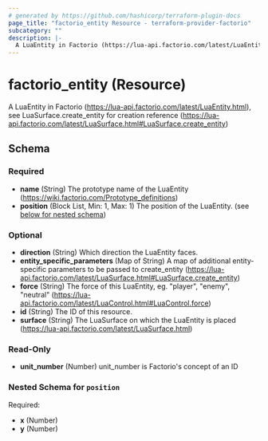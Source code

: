 ```yaml
---
# generated by https://github.com/hashicorp/terraform-plugin-docs
page_title: "factorio_entity Resource - terraform-provider-factorio"
subcategory: ""
description: |-
  A LuaEntity in Factorio (https://lua-api.factorio.com/latest/LuaEntity.html), see LuaSurface.createentity for creation reference (https://lua-api.factorio.com/latest/LuaSurface.html#LuaSurface.createentity)
---
```


# factorio_entity (Resource)

A LuaEntity in Factorio (https://lua-api.factorio.com/latest/LuaEntity.html), see LuaSurface.create_entity for creation reference (https://lua-api.factorio.com/latest/LuaSurface.html#LuaSurface.create_entity)



<!-- schema generated by tfplugindocs -->
## Schema

### Required

- **name** (String) The prototype name of the LuaEntity (https://wiki.factorio.com/Prototype_definitions)
- **position** (Block List, Min: 1, Max: 1) The position of the LuaEntity. (see [below for nested schema](#nestedblock--position))

### Optional

- **direction** (String) Which direction the LuaEntity faces.
- **entity_specific_parameters** (Map of String) A map of additional entity-specific parameters to be passed to create_entity (https://lua-api.factorio.com/latest/LuaSurface.html#LuaSurface.create_entity)
- **force** (String) The force of this LuaEntity, eg. "player", "enemy", "neutral" (https://lua-api.factorio.com/latest/LuaControl.html#LuaControl.force)
- **id** (String) The ID of this resource.
- **surface** (String) The LuaSurface on which the LuaEntity is placed (https://lua-api.factorio.com/latest/LuaSurface.html)

### Read-Only

- **unit_number** (Number) unit_number is Factorio's concept of an ID

<a id="nestedblock--position"></a>
### Nested Schema for `position`

Required:

- **x** (Number)
- **y** (Number)



